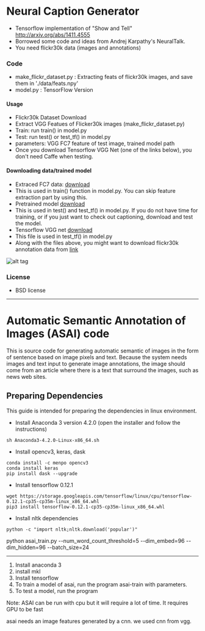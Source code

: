 # Neural Caption Generator
* Tensorflow implementation of "Show and Tell" http://arxiv.org/abs/1411.4555
 * Borrowed some code and ideas from Andrej Karpathy's NeuralTalk.
* You need flickr30k data (images and annotations)
 
### Code
* make_flickr_dataset.py : Extracting feats of flickr30k images, and save them in './data/feats.npy' 
* model.py : TensorFlow Version
 
#### Usage
* Flickr30k Dataset Download
* Extract VGG Featues of Flicker30k images (make_flickr_dataset.py)
* Train: run train() in  model.py
* Test: run test() or test_tf() in model.py
 * parameters: VGG FC7 feature of test image, trained model path
 * Once you download Tensorflow VGG Net (one of the links below), you don't need Caffe when testing.

#### Downloading data/trained model
* Extraced FC7 data: [download](https://drive.google.com/file/d/0B5o40yxdA9PqTnJuWGVkcFlqcG8/view?usp=sharing)
 * This is used in train() function in model.py. You can skip feature extraction part by using this.
* Pretrained model [download](https://drive.google.com/file/d/0B5o40yxdA9PqeW4wY0wwZXhrZkE/view?usp=sharing)
 * This is used in test() and test_tf() in model.py. If you do not have time for training, or if you just want to check out captioning, download and test the model.
* Tensorflow VGG net [download](https://drive.google.com/file/d/0B5o40yxdA9PqSGtVODN0UUlaWTg/view?usp=sharing)
 * This file is used in test_tf() in model.py
* Along with the files above, you might want to download flickr30k annotation data from [link](http://shannon.cs.illinois.edu/DenotationGraph/) 

![alt tag](https://github.com/jazzsaxmafia/show_and_tell.tensorflow/blob/master/result.jpg)

### License
* BSD license


-----
# Automatic Semantic Annotation of Images (ASAI) code

This is source code for generating automatic semantic of images in the form of sentence based on image pixels and text. Because the system needs images and text input to generate image annotations, the image should come from an article where there is a text that surround the images, such as news web sites.

## Preparing Dependencies
This guide is intended for preparing the dependencies in linux environment.
* Install Anaconda 3 version 4.2.0 (open the installer and follow the instructions)
```shell
sh Anaconda3-4.2.0-Linux-x86_64.sh
```
* Install opencv3, keras, dask
```shell
conda install -c menpo opencv3
conda install keras
pip install dask --upgrade
```
* Install tensorflow 0.12.1
```shell
wget https://storage.googleapis.com/tensorflow/linux/cpu/tensorflow-0.12.1-cp35-cp35m-linux_x86_64.whl
pip3 install tensorflow-0.12.1-cp35-cp35m-linux_x86_64.whl
```
* Install nltk dependencies
```shell
python -c "import nltk;nltk.download('popular')"
```


python asai_train.py --num_word_count_threshold=5 --dim_embed=96 --dim_hidden=96 --batch_size=24

-------

1. Install anaconda 3
2. install mkl
2. Install tensorflow
3. To train a model of asai, run the program asai-train with parameters.
4. To test a model, run the program

Note:
ASAI can be run with cpu but it will require a lot of time. It requires GPU to be fast

asai needs an image features generated by a cnn. we used cnn from vgg.
